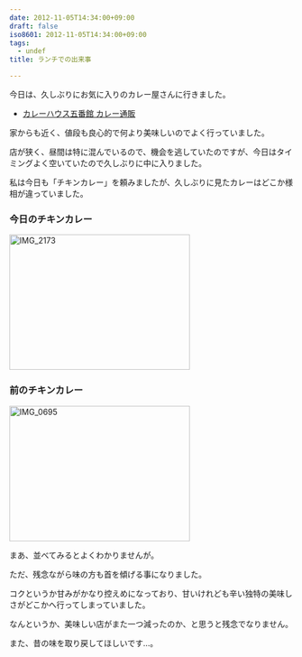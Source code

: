 ```yaml
---
date: 2012-11-05T14:34:00+09:00
draft: false
iso8601: 2012-11-05T14:34:00+09:00
tags:
  - undef
title: ランチでの出来事

---
```


<p>今日は、久しぶりにお気に入りのカレー屋さんに行きました。</p>

<ul><li><a href="http://www.5bankan.com/">カレーハウス五番館 カレー通販</a></li></ul>

<p>家からも近く、値段も良心的で何より美味しいのでよく行っていました。</p>

<p>店が狭く、昼間は特に混んでいるので、機会を逃していたのですが、今日はタイミングよく空いていたので久しぶりに中に入りました。</p>

<p>私は今日も「チキンカレー」を頼みましたが、久しぶりに見たカレーはどこか様相が違っていました。</p>

<h3>今日のチキンカレー</h3>

<p><a href="http://www.flickr.com/photos/33967289@N07/8156739961/" title="IMG_2173 by nqou.net, on Flickr"><img src="http://farm9.staticflickr.com/8058/8156739961_47243317ee_n.jpg" width="320" height="240" alt="IMG_2173"></a></p>

<h3>前のチキンカレー</h3>

<p><a href="http://www.flickr.com/photos/33967289@N07/8156783082/" title="IMG_0695 by nqou.net, on Flickr"><img src="http://farm8.staticflickr.com/7264/8156783082_e1891c4c92_n.jpg" width="320" height="240" alt="IMG_0695"></a></p>

<p>まあ、並べてみるとよくわかりませんが。</p>

<p>ただ、残念ながら味の方も首を傾げる事になりました。</p>

<p>コクというか甘みがかなり控えめになっており、甘いけれども辛い独特の美味しさがどこかへ行ってしまっていました。</p>

<p>なんというか、美味しい店がまた一つ減ったのか、と思うと残念でなりません。</p>

<p>また、昔の味を取り戻してほしいです…。</p>
    	